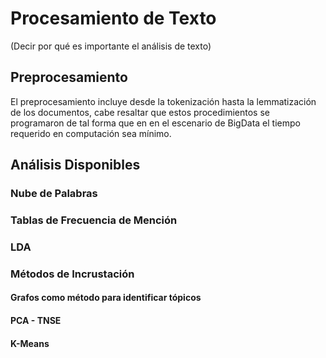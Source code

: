 # Procesamiento de Texto 

(Decir por qué es importante el análisis de texto)

## Preprocesamiento

El preprocesamiento incluye desde la tokenización hasta la lemmatización de los documentos, cabe resaltar que estos procedimientos se programaron de tal forma que en en el escenario de BigData el tiempo requerido en computación sea mínimo.

## Análisis Disponibles 

### Nube de Palabras

### Tablas de Frecuencia de Mención

### LDA 

### Métodos de Incrustación 

#### Grafos como método para identificar tópicos

#### PCA - TNSE 

#### K-Means

